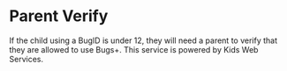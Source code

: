 # Parent Verify

If the child using a BugID is under 12, they will need a parent to verify that they are allowed to use Bugs+. This service is powered by Kids Web Services.
